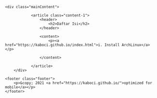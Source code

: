 <head>
  <link rel="stylesheet" type="text/css" href="style.css">
  <script type="text/javascript" src="nav.js"></script>
</head>

<div class="body">
<link rel="stylesheet" type="text/css" href="https://fonts.googleapis.com/css?family=Lobster">

	<div class="mainContent">

				<article class="content-1">	
					<header>
						<h2>Daftar Isi</h2>
					</header>
					
					<content>
						<p><a href="https://kaboci.github.io/index.html">i. Install ArchLinux</a></p>
						
					</content>
				
				</article>
		</div>
	
	<footer class="footer">
		<p>&copy; 2021 <a href="https://kaboci.github.io/">optimized for mobile</a></p>
	</footer>
  
</div>
